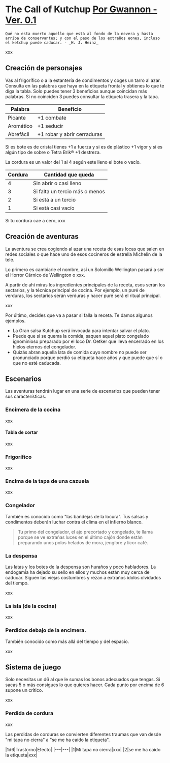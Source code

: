 # The Call of Kutchup [Por Gwannon - Ver. 0.1](https://gwannon.itch.io/the-call-of-kutchup) 

```
Qué no esta muerto aquello que está al fondo de la nevera y hasta arriba de conservantes; y con el paso de los extraños eones, incluso el ketchup puede caducar. - _H. J. Heinz_
```

xxx

## Creación de personajes

Vas al frigorífico o a la estantería de condimentos y coges un tarro al azar. Consulta en las palabras que haya en la etiqueta frontal y obtienes lo que te diga la tabla. Solo puedes tener 3 beneficios aunque coincidan más palabras. Si no coinciden 3 puedes consultar la etiqueta trasera y la tapa.

|Palabra|Beneficio|
|---|---|
|Picante|+1 combate|
|Aromático|+1 seducir|
|Abrefácil|+1 robar y abrir cerraduras|

Si es bote es de cristal tienes +1 a fuerza y si es de plástico +1 vigor y si es algún tipo de sobre o Tetra Brik® +1 destreza.

La cordura es un valor del 1 al 4 según este lleno el bote o vacío.

|Cordura|Cantidad que queda|
|---|---|
|4|Sin abrir o casi lleno|
|3|Si falta un tercio más o menos
|2|Si está a un tercio|
|1|Si está casi vacío|

Si tu cordura cae a cero, xxx

## Creación de aventuras

La aventura se crea cogiendo al azar una receta de esas locas que salen en redes sociales o que hace uno de esos cocineros de estrella Michelin de la tele.

Lo primero es cambiarle el nombre, así un Solomillo Wellington pasará a ser el Horror Cárnico de Wellington o xxx.

A partir de ahí miras los ingredientes principales de la receta, esos serán los sectarios, y la técnica principal de cocina. Por ejemplo, un puré de verduras, los sectarios serán verduras y hacer puré será el ritual principal.

xxx

Por último, decides que va a pasar si falla la receta. Te damos algunos ejemplos.

* La Gran salsa Kutchup será invocada para intentar salvar el plato.
* Puede que si se quema la comida, saquen aquel plato congelado ignominioso preparado por el loco Dr. Oetker que lleva encerrado en los hielos eternos del congelador.
* Quizás abran aquella lata de comida cuyo nombre no puede ser pronunciado porque perdió su etiqueta hace años y que puede que sí o que no esté caducada.

## Escenarios

Las aventuras tendrán lugar en una serie de escenarios que pueden tener sus características.

### Encimera de la cocina

xxx

#### Tabla de cortar

xxx

### Frigorífico 

xxx

### Encima de la tapa de una cazuela

xxx

### Congelador

También es conocido como "las bandejas de la locura". Tus salsas y condimentos deberán luchar contra el clima en el infierno blanco.

> Tu primo del congelador, el ajo precortado y congelado, te llama porque se ve extrañas luces en el último cajón donde están preparando unos polos helados de mora, jengibre y licor café.

### La despensa

Las latas y los botes de la despensa son huraños y poco habladores. La endogamia ha dejado su sello en ellos y muchos están muy cerca de caducar. Siguen las viejas costumbres y rezan a extraños ídolos olvidados del tiempo.

xxx

### La isla (de la cocina)

xxx

### Perdidos debajo de la encimera.

También conocido como más allá del tiempo y del espacio.

xxx

## Sistema de juego

Solo necesitas un d6 al que le sumas los bonos adecuados que tengas. Si sacas 5 o más consigues lo que quieres hacer. Cada punto por encima de 6 supone un crítico.

xxx

### Perdida de cordura

xxx

Las perdidas de corduras se convierten diferentes traumas que van desde "mi tapa no cierra" a "se me ha caído la etiqueta".

|1d6|Trastorno|Efecto|
|---|---|
|1|Mi tapa no cierra|xxx|
|2|se me ha caído la etiqueta|xxx|
